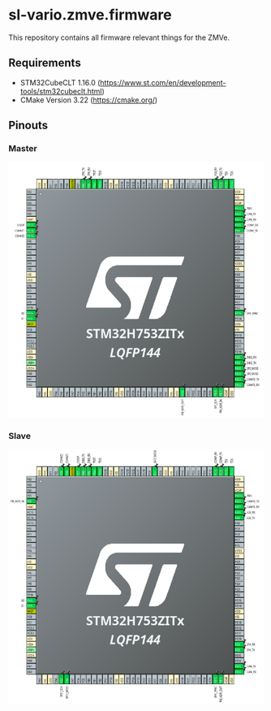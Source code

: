 # sl-vario.zmve.firmware
This repository contains all firmware relevant things for the ZMVe.

## Requirements
 * STM32CubeCLT 1.16.0 (https://www.st.com/en/development-tools/stm32cubeclt.html)
 * CMake Version 3.22 (https://cmake.org/)

## Pinouts
### Master
![master pinout](docs/images/master-pinout.png)

### Slave 
![slave pinout](docs/images/slave-pinout.png)
